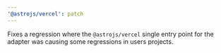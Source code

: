 ```yaml
---
'@astrojs/vercel': patch
---
```


Fixes a regression where the `@astrojs/vercel` single entry point for the adapter was causing some regressions in users projects.
